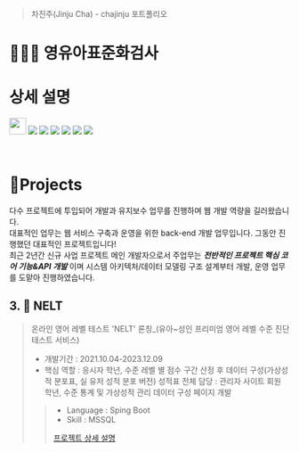 > 차진주(Jinju Cha) - chajinju 포트폴리오

# 👩🏻‍💻  영유아표준화검사


# 상세 설명

<img src="https://github.com/jinjucha/jinjucha.github.io/blob/b6d03f03a2f4bd558686ad2f3893f191cbcb1cd8/StandardTest/img/main.png" width="30" height="30"/>
<img src="https://github.com/jinjucha/jinjucha.github.io/blob/b6d03f03a2f4bd558686ad2f3893f191cbcb1cd8/StandardTest/img/user_info.PNG"/> 
<img src="https://github.com/jinjucha/jinjucha.github.io/blob/b6d03f03a2f4bd558686ad2f3893f191cbcb1cd8/StandardTest/img/test_detail.PNG"/> 
<img src="https://github.com/jinjucha/jinjucha.github.io/blob/b6d03f03a2f4bd558686ad2f3893f191cbcb1cd8/StandardTest/img/test_detail2.PNG"/> 
<img src="https://github.com/jinjucha/jinjucha.github.io/blob/b6d03f03a2f4bd558686ad2f3893f191cbcb1cd8/StandardTest/img/result_01.PNG"/> 
<img src="https://github.com/jinjucha/jinjucha.github.io/blob/b6d03f03a2f4bd558686ad2f3893f191cbcb1cd8/StandardTest/img/result_02.PNG"/> 
<img src="https://github.com/jinjucha/jinjucha.github.io/blob/b6d03f03a2f4bd558686ad2f3893f191cbcb1cd8/StandardTest/img/result_03.PNG"/> 


>
<br />

# 📝Projects
다수 프로젝트에 투입되어 개발과 유지보수 업무를 진행하며 웹 개발 역량을 길러왔습니다. <br>
대표적인 업무는 웹 서비스 구축과 운영을 위한 back-end 개발 업무입니다.
그동안 진행했던 대표적인 프로젝트입니다!  
최근 2년간 신규 사업 프로젝트 메인 개발자으로서 주업무는 ***전반적인 프로젝트 핵심 코어 기능&API 개발*** 이며
시스템 아키텍처/데이터 모델링 구조 설계부터 개발, 운영 업무를 도맡아 진행하였습니다.

## 3. 📙 NELT

> 온라인 영어 레벨 테스트 'NELT' 론칭_(유아~성인 프리미엄 영어 레벨 수준 진단 테스트 서비스)
>
> - 개발기간 : 2021.10.04-2023.12.09
> - 핵심 역할
> : 응시자 학년, 수준 레벨 별 점수 구간 산정 후 데이터 구성(가상성적 분포표, 실 유저 성적 분포 버전) 성적표 전체 담당
> : 관리자 사이트 회원 학년, 수준 통계 및 가상성적 관리 데이터 구성 페이지 개발
>> - Language : Sping Boot
>> - Skill : MSSQL
>>
>> [프로젝트 상세 설명](https://github.com/kimphysicsman/mylittleshoes_backend)
>
<br />

<br />
